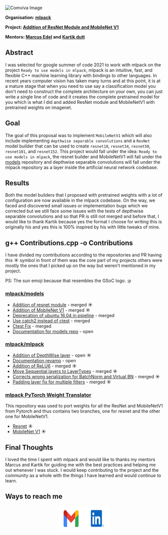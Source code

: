 ![Comviva Image](./assets/gsoc-mlpack.png)

**Organisation: [mlpack](https://github.com/mlpack)**

**Project: [Addition of ResNet Module and MobileNet V1](https://summerofcode.withgoogle.com/projects/#6085617844224000)**

**Mentors: [Marcus Edel](https://github.com/zoq) and [Kartik dutt](https://github.com/kartikdutt18)**

## Abstract

I was selected for google summer of code 2021 to work with mlpack on the project `Ready to use models in mlpack`, mlpack is an intuitive, fast, and flexible C++ machine learning library with bindings to other languages. In recent years computer vision has taken many turns and at this point, it is at a mature stage that when you need to use say a classification model you don't need to construct the complete architecture on your own, you can just write a single line of code and it creates the complete pretrained model for you which is what I did and added ResNet module and MobileNetV1 with pretrained weights on imagenet. 

## Goal

The goal of this proposal was to implement `MobileNetV1` which will also include implementing `depthwise separable convolutions` and a `ResNet` model builder that can be used to create `resnet18`, `resnet34`, `resnet50`, `resnet101`, and `resnet152`. This project would fall under the idea: `Ready to use models in mlpack`, the resnet builder and MobileNetV1 will fall under the [models](https://github.com/mlpack/models) repository and depthwise separable convolutions will fall under the mlpack repository as a layer inside the artificial neural network codebase.


## Results

Both the model builders that I proposed with pretrained weights with a lot of configuration are now available in the mlpack codebase. On the way, we faced and discovered small issues or implementation bugs which we corrected but we still face some issues with the tests of depthwise separable convolutions and so that PR is still not merged and before that, I would like to thank Kartik because yes the format I choose for writing this is originally his and yes this is 100% inspired by his with little tweaks of mine. 

## g++ Contributions.cpp -o Contributions

I have divided my contributions according to the repositories and PR having this ☀️ symbol in front of them was the core part of my projects others were mostly the ones that I picked up on the way but weren't mentioned in my project.

PS: The sun emoji because that resembles the GSoC logo. :p

### [mlpack/models](https://github.com/mlpack/models)

- [Addition of resnet module](https://github.com/mlpack/models/pull/63) - merged ☀️ 
- [Addition of MobileNet V1](https://github.com/mlpack/models/pull/72) - merged ☀️
- [Deprecation of ubuntu 16.04 in pipeline](https://github.com/mlpack/models/pull/67) - merged
- [Use catch2 instead of ctest](https://github.com/mlpack/models/pull/70) - merged
- [Ctest Fix](https://github.com/mlpack/models/pull/73) - merged
- [Documentation for models repo](https://github.com/mlpack/models/pull/65) - open

### [mlpack/mlpack](https://github.com/mlpack/mlpack)

- [Addition of DepthWise layer](https://github.com/mlpack/mlpack/pull/3007) - open ☀️
- [Documentation revamp](https://github.com/mlpack/mlpack/pull/2990) - open
- [Addition of ReLU6](https://github.com/mlpack/mlpack/pull/3009) - merged ☀️
- [Move Sequential layers to LayerTypes](https://github.com/mlpack/mlpack/pull/3004) - merged ☀️
- [Corrects wrong serialization for BatchNorm and Virtual BN](https://github.com/mlpack/mlpack/pull/2999) - merged ☀️
- [Padding layer fix for multiple filters](https://github.com/mlpack/mlpack/pull/2985) - merged ☀️

### [mlpack PyTorch Weight Translator](https://github.com/Aakash-kaushik/mlpack-PyTorch-Weight-Translator)

This repository was used to port weights for all the ResNet and MobileNetV1 from Pytorch and thus contains two branches, one for resnet and the other one for MobileNetV1.

- [Resnet](https://github.com/Aakash-kaushik/mlpack-PyTorch-Weight-Translator/tree/resnet) ☀️
- [MobileNet V1](https://github.com/Aakash-kaushik/mlpack-PyTorch-Weight-Translator/tree/mobilenetv1) ☀️

## Final Thoughts

I loved the time I spent with mlpack and would like to thanks my mentors Marcus and Kartik for guiding me with the best practices and helping me out whenever I was stuck. I would keep contributing to the project and the community as a whole with the things I have learned and would continue to learn.

## Ways to reach me

<p align="center">
  <a href="mailto:kaushikaakash7539@gmail.com?subject = Hello from your GitHub README&body = Message"><img src="./assets/gmail.svg" height="80px" width="80px" alt="Gmail" ></a>
  <a href="https://www.linkedin.com/in/kaushikaakash7539/"><img src="./assets/linkedIn.svg" height="80px" width="80px" alt="LinkedIn"></a>
</p>
